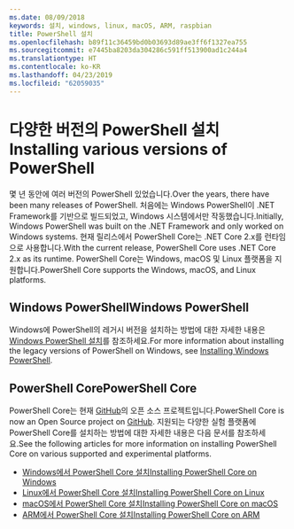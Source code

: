 ```yaml
---
ms.date: 08/09/2018
keywords: 설치, windows, linux, macOS, ARM, raspbian
title: PowerShell 설치
ms.openlocfilehash: b89f11c36459bd0b03693d89ae3ff6f1327ea755
ms.sourcegitcommit: e7445ba8203da304286c591ff513900ad1c244a4
ms.translationtype: HT
ms.contentlocale: ko-KR
ms.lasthandoff: 04/23/2019
ms.locfileid: "62059035"
---
```

# <a name="installing-various-versions-of-powershell"></a><span data-ttu-id="a9e1b-103">다양한 버전의 PowerShell 설치</span><span class="sxs-lookup"><span data-stu-id="a9e1b-103">Installing various versions of PowerShell</span></span>

<span data-ttu-id="a9e1b-104">몇 년 동안에 여러 버전의 PowerShell 있었습니다.</span><span class="sxs-lookup"><span data-stu-id="a9e1b-104">Over the years, there have been many releases of PowerShell.</span></span> <span data-ttu-id="a9e1b-105">처음에는 Windows PowerShell이 ​​.NET Framework를 기반으로 빌드되었고, Windows 시스템에서만 작동했습니다.</span><span class="sxs-lookup"><span data-stu-id="a9e1b-105">Initially, Windows PowerShell was built on the .NET Framework and only worked on Windows systems.</span></span> <span data-ttu-id="a9e1b-106">현재 릴리스에서 PowerShell Core는 .NET Core 2.x를 런타임으로 사용합니다.</span><span class="sxs-lookup"><span data-stu-id="a9e1b-106">With the current release, PowerShell Core uses .NET Core 2.x as its runtime.</span></span> <span data-ttu-id="a9e1b-107">PowerShell Core는 Windows, macOS 및 Linux 플랫폼을 지원합니다.</span><span class="sxs-lookup"><span data-stu-id="a9e1b-107">PowerShell Core supports the Windows, macOS, and Linux platforms.</span></span>

## <a name="windows-powershell"></a><span data-ttu-id="a9e1b-108">Windows PowerShell</span><span class="sxs-lookup"><span data-stu-id="a9e1b-108">Windows PowerShell</span></span>

<span data-ttu-id="a9e1b-109">Windows에 PowerShell의 레거시 버전을 설치하는 방법에 대한 자세한 내용은 [Windows PowerShell 설치](installing-windows-powershell.md)를 참조하세요.</span><span class="sxs-lookup"><span data-stu-id="a9e1b-109">For more information about installing the legacy versions of PowerShell on Windows, see [Installing Windows PowerShell](installing-windows-powershell.md).</span></span>

## <a name="powershell-core"></a><span data-ttu-id="a9e1b-110">PowerShell Core</span><span class="sxs-lookup"><span data-stu-id="a9e1b-110">PowerShell Core</span></span>

<span data-ttu-id="a9e1b-111">PowerShell Core는 현재 [GitHub](https://github.com/powershell/powershell)의 오픈 소스 프로젝트입니다.</span><span class="sxs-lookup"><span data-stu-id="a9e1b-111">PowerShell Core is now an Open Source project on [GitHub](https://github.com/powershell/powershell).</span></span>
<span data-ttu-id="a9e1b-112">지원되는 다양한 실험 플랫폼에 PowerShell Core를 설치하는 방법에 대한 자세한 내용은 다음 문서를 참조하세요.</span><span class="sxs-lookup"><span data-stu-id="a9e1b-112">See the following articles for more information on installing PowerShell Core on various supported and experimental platforms.</span></span>

- [<span data-ttu-id="a9e1b-113">Windows에서 PowerShell Core 설치</span><span class="sxs-lookup"><span data-stu-id="a9e1b-113">Installing PowerShell Core on Windows</span></span>](Installing-PowerShell-Core-on-Windows.md)
- [<span data-ttu-id="a9e1b-114">Linux에서 PowerShell Core 설치</span><span class="sxs-lookup"><span data-stu-id="a9e1b-114">Installing PowerShell Core on Linux</span></span>](Installing-PowerShell-Core-on-Linux.md)
- [<span data-ttu-id="a9e1b-115">macOS에서 PowerShell Core 설치</span><span class="sxs-lookup"><span data-stu-id="a9e1b-115">Installing PowerShell Core on macOS</span></span>](Installing-PowerShell-Core-on-macOS.md)
- [<span data-ttu-id="a9e1b-116">ARM에서 PowerShell Core 설치</span><span class="sxs-lookup"><span data-stu-id="a9e1b-116">Installing PowerShell Core on ARM</span></span>](PowerShell-Core-on-ARM.md)
